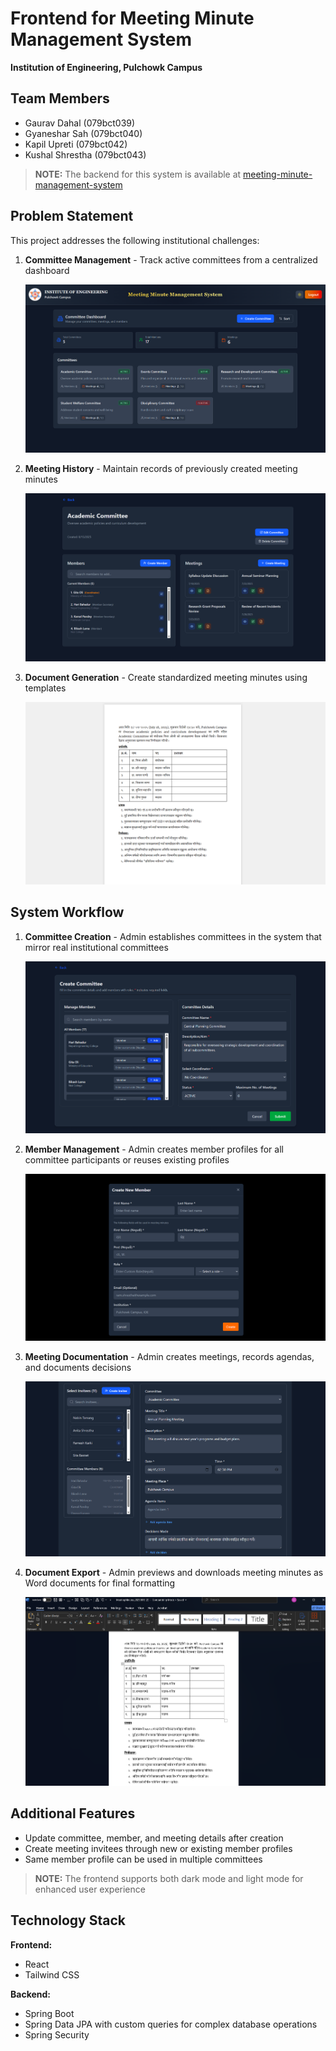 # Frontend for Meeting Minute Management System

**Institution of Engineering, Pulchowk Campus**

## Team Members

-  Gaurav Dahal (079bct039)
-  Gyaneshar Sah (079bct040)
-  Kapil Upreti (079bct042)
-  Kushal Shrestha (079bct043)

> **NOTE:** The backend for this system is available at [meeting-minute-management-system](https://github.com/kushvlshresthv/meeting-minute-management-system)

## Problem Statement

This project addresses the following institutional challenges:

1. **Committee Management** - Track active committees from a centralized dashboard

   ![Dashboard](images/Dashboard.png)

2. **Meeting History** - Maintain records of previously created meeting minutes

   ![Committee Details](images/CommitteeDetails.png)

3. **Document Generation** - Create standardized meeting minutes using templates

   ![Preview](images/Preview.png)

## System Workflow

1. **Committee Creation** - Admin establishes committees in the system that mirror real institutional committees

   ![Create Committee](images/CreateCommittee.png)

2. **Member Management** - Admin creates member profiles for all committee participants or reuses existing profiles

   ![Create Member](images/CreateMember.png)

3. **Meeting Documentation** - Admin creates meetings, records agendas, and documents decisions

   ![Create Meeting](images/CreateMeeting.png)

4. **Document Export** - Admin previews and downloads meeting minutes as Word documents for final formatting

   ![Document Export](images/Docx.png)

## Additional Features

-  Update committee, member, and meeting details after creation
-  Create meeting invitees through new or existing member profiles
-  Same member profile can be used in multiple committees

> **NOTE:** The frontend supports both dark mode and light mode for enhanced user experience

## Technology Stack

**Frontend:**

-  React
-  Tailwind CSS

**Backend:**

-  Spring Boot
-  Spring Data JPA with custom queries for complex database operations
-  Spring Security
